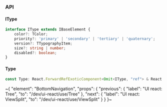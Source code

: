 

### API

#### IType

```ts
interface IType extends IBaseElement {
    color?: TColor;
    priority?: 'primary' | 'secondary' | 'tertiary' | 'quaternary';
    version?: TTypographyItem;
    size?: string | number;
    disabled?: boolean;
}
```

#### Type

```ts
const Type: React.ForwardRefExoticComponent<Omit<IType, "ref"> & React.RefAttributes<unknown>>;
```


~{
  "element": "BottomNavigation",
  "props": {
    "previous": {
      "label": "UI react: Tree",
      "to": "/dev/ui-react/use/Tree"
    },
    "next": {
      "label": "UI react: ViewSplit",
      "to": "/dev/ui-react/use/ViewSplit"
    }
  }
}~
